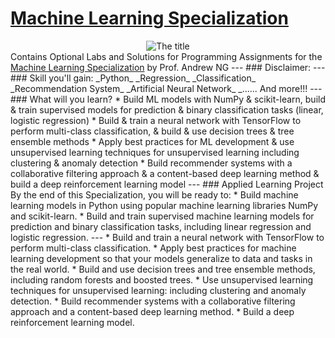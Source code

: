 # [Machine Learning Specialization](https://www.coursera.org/specializations/machine-learning-introduction?#courses)

<center>
  <img src="https://github.com/vhoang1206/Coursera-Machine-Learning-Specialization/blob/main/Resources/Title.png" alt="The title">
</center>
Contains Optional Labs and Solutions for Programming Assignments for the <a href = "https://www.coursera.org/specializations/machine-learning-introduction?#outcomes" target = "_blank">Machine Learning Specialization</a> by Prof. Andrew NG
---
### Disclaimer:
---
### Skill you'll gain:
_Python_
_Regression_
_Classification_
_Recommendation System_
_Artificial Neural Network_
_......
And more!!!
---
### What will you learn?
* Build ML models with NumPy & scikit-learn, build & train supervised models for prediction & binary classification tasks (linear, logistic regression)
* Build & train a neural network with TensorFlow to perform multi-class classification, & build & use decision trees & tree ensemble methods
* Apply best practices for ML development & use unsupervised learning techniques for unsupervised learning including clustering & anomaly detection
* Build recommender systems with a collaborative filtering approach & a content-based deep learning method & build a deep reinforcement learning model
---
### Applied Learning Project
By the end of this Specialization, you will be ready to:
* Build machine learning models in Python using popular machine learning libraries NumPy and scikit-learn.
* Build and train supervised machine learning models for prediction and binary classification tasks, including linear regression and logistic regression.
---
* Build and train a neural network with TensorFlow to perform multi-class classification.
* Apply best practices for machine learning development so that your models generalize to data and tasks in the real world.
* Build and use decision trees and tree ensemble methods, including random forests and boosted trees.
* Use unsupervised learning techniques for unsupervised learning: including clustering and anomaly detection.
* Build recommender systems with a collaborative filtering approach and a content-based deep learning method.
* Build a deep reinforcement learning model.
